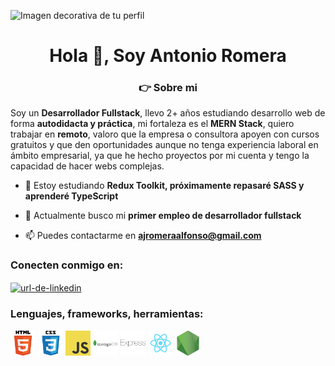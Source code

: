 ![Imagen decorativa de tu perfil](https://i.ibb.co/LhVKG99/Black-White-Modern-Simple-New-Arrival-Sport-Shoes-Banner.png)

<h1 align="center">Hola 👋, Soy Antonio Romera</h1>
<h3 align="center">👉 Sobre mi</h3>

Soy un **Desarrollador Fullstack**, llevo 2+ años estudiando desarrollo web de forma **autodidacta y práctica**, mi fortaleza es el **MERN Stack**, quiero trabajar en **remoto**, valoro que la empresa o consultora apoyen con cursos gratuitos y que den oportunidades aunque no tenga experiencia laboral en ámbito empresarial, ya que he hecho proyectos por mi cuenta y tengo la capacidad de hacer webs complejas.

- 🌱 Estoy estudiando **Redux Toolkit, próximamente repasaré SASS y aprenderé TypeScript**

- 🔭 Actualmente busco mi **primer empleo de desarrollador fullstack**

- 📫 Puedes contactarme en **ajromeraalfonso@gmail.com**

<h3 align="left">Conecten conmigo en:</h3>
<p align="left">
<a href="https://www.linkedin.com/in/aj-romera/" target="blank"><img align="center" src="https://raw.githubusercontent.com/rahuldkjain/github-profile-readme-generator/master/src/images/icons/Social/linked-in-alt.svg" alt="url-de-linkedin" height="30" width="40" /></a>
</p>

<h3 align="left">Lenguajes, frameworks, herramientas:</h3>
<p align="left"> <a href="#" target="_blank" rel="noreferrer"> <img src="https://raw.githubusercontent.com/github/explore/80688e429a7d4ef2fca1e82350fe8e3517d3494d/topics/html/html.png" alt="html" width="40" height="40"/></a>
<a href="#" target="_blank" rel="noreferrer"> <img src="https://raw.githubusercontent.com/github/explore/80688e429a7d4ef2fca1e82350fe8e3517d3494d/topics/css/css.png" alt="css" width="40" height="40"/></a>
<a href="#" target="_blank" rel="noreferrer"> <img src="https://raw.githubusercontent.com/github/explore/80688e429a7d4ef2fca1e82350fe8e3517d3494d/topics/javascript/javascript.png" alt="js" width="40" height="40"/></a>
<a href="#" target="_blank" rel="noreferrer"> <img src="https://raw.githubusercontent.com/github/explore/80688e429a7d4ef2fca1e82350fe8e3517d3494d/topics/mongodb/mongodb.png" alt="mongo" width="40" height="40"/></a>
<a href="#" target="_blank" rel="noreferrer"> <img src="https://raw.githubusercontent.com/github/explore/80688e429a7d4ef2fca1e82350fe8e3517d3494d/topics/express/express.png" alt="express" width="40" height="40"/></a>
<a href="#" target="_blank" rel="noreferrer"> <img src="https://raw.githubusercontent.com/github/explore/80688e429a7d4ef2fca1e82350fe8e3517d3494d/topics/react/react.png" alt="react" width="40" height="40"/></a>
<a href="#" target="_blank" rel="noreferrer"> <img src="https://raw.githubusercontent.com/github/explore/80688e429a7d4ef2fca1e82350fe8e3517d3494d/topics/nodejs/nodejs.png" alt="nodejs" width="40" height="40"/></a></p>
